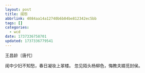 ```yaml
---
layout: post
title: 闺怨
abbrlink: 4084aa14a12740b6b04be812342ec5bb
tags: []
categories:
  - wcd
date: 1737336758701
updated: 1737336779541
---
```


王昌龄〔唐代〕

闺中少妇不知愁，春日凝妆上翠楼。
忽见陌头杨柳色，悔教夫婿觅封侯。
